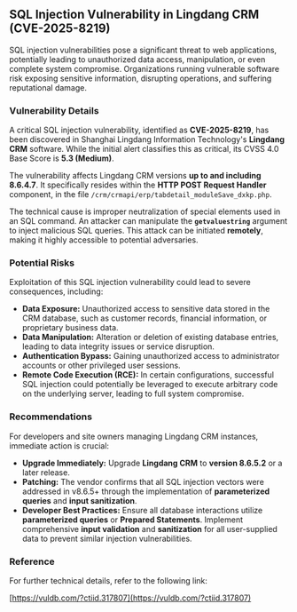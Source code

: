 ## SQL Injection Vulnerability in Lingdang CRM (CVE-2025-8219)

SQL injection vulnerabilities pose a significant threat to web applications, potentially leading to unauthorized data access, manipulation, or even complete system compromise. Organizations running vulnerable software risk exposing sensitive information, disrupting operations, and suffering reputational damage.

### Vulnerability Details

A critical SQL injection vulnerability, identified as **CVE-2025-8219**, has been discovered in Shanghai Lingdang Information Technology's **Lingdang CRM** software. While the initial alert classifies this as critical, its CVSS 4.0 Base Score is **5.3 (Medium)**.

The vulnerability affects Lingdang CRM versions **up to and including 8.6.4.7**. It specifically resides within the **HTTP POST Request Handler** component, in the file `/crm/crmapi/erp/tabdetail_moduleSave_dxkp.php`.

The technical cause is improper neutralization of special elements used in an SQL command. An attacker can manipulate the **`getvaluestring`** argument to inject malicious SQL queries. This attack can be initiated **remotely**, making it highly accessible to potential adversaries.

### Potential Risks

Exploitation of this SQL injection vulnerability could lead to severe consequences, including:

*   **Data Exposure:** Unauthorized access to sensitive data stored in the CRM database, such as customer records, financial information, or proprietary business data.
*   **Data Manipulation:** Alteration or deletion of existing database entries, leading to data integrity issues or service disruption.
*   **Authentication Bypass:** Gaining unauthorized access to administrator accounts or other privileged user sessions.
*   **Remote Code Execution (RCE):** In certain configurations, successful SQL injection could potentially be leveraged to execute arbitrary code on the underlying server, leading to full system compromise.

### Recommendations

For developers and site owners managing Lingdang CRM instances, immediate action is crucial:

*   **Upgrade Immediately:** Upgrade **Lingdang CRM** to **version 8.6.5.2** or a later release.
*   **Patching:** The vendor confirms that all SQL injection vectors were addressed in v8.6.5+ through the implementation of **parameterized queries** and **input sanitization**.
*   **Developer Best Practices:** Ensure all database interactions utilize **parameterized queries** or **Prepared Statements**. Implement comprehensive **input validation** and **sanitization** for all user-supplied data to prevent similar injection vulnerabilities.

### Reference

For further technical details, refer to the following link:

[https://vuldb.com/?ctiid.317807](https://vuldb.com/?ctiid.317807)